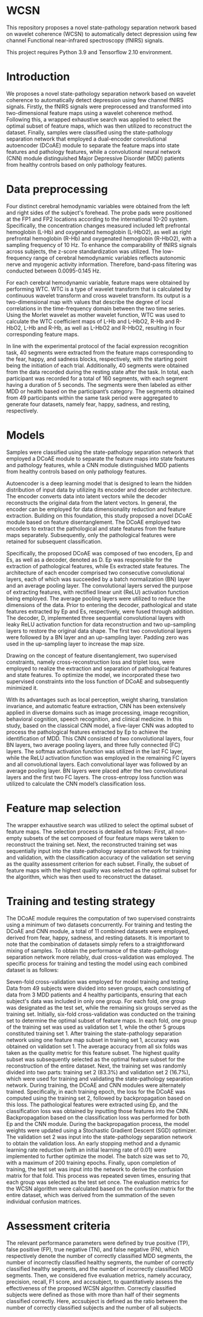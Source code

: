 # WCSN
This repository proposes a novel state-pathology separation network based on wavelet coherence (WCSN) to automatically detect depression using few channel Functional near-infrared spectroscopy (fNIRS) signals.

This project requires Python 3.9 and Tensorflow 2.10 environment.

# Introduction
We proposes a novel state-pathology separation network based on wavelet coherence to automatically detect depression using few channel fNIRS signals. Firstly, the fNIRS signals were preprocessed and transformed into two-dimensional feature maps using a wavelet coherence method. Following this, a wrapped exhaustive search was applied to select the optimal subset of feature maps, which was then utilized to reconstruct the dataset. Finally, samples were classified using the state-pathology separation network that employed a dual-encoder convolutional autoencoder (DCoAE) module to separate the feature maps into state features and pathology features, while a convolutional neural network (CNN) module distinguished Major Depressive Disorder (MDD) patients from healthy controls based on only pathology features.

# Data preprocessing
Four distinct cerebral hemodynamic variables were obtained from the left and right sides of the subject's forehead. The probe pads were positioned at the FP1 and FP2 locations according to the international 10-20 system. Specifically, the concentration changes measured included left prefrontal hemoglobin (L-Hb) and oxygenated hemoglobin (L-HbO2), as well as right prefrontal hemoglobin (R-Hb) and oxygenated hemoglobin (R-HbO2), with a sampling frequency of 10 Hz. To enhance the comparability of fNIRS signals across subjects, the z-score standardization was utilized. The low-frequency range of cerebral hemodynamic variables reflects autonomic nerve and myogenic activity information. Therefore, band-pass filtering was conducted between 0.0095-0.145 Hz.

For each cerebral hemodynamic variable, feature maps were obtained by performing WTC. WTC is a type of wavelet transform that is calculated by continuous wavelet transform and cross wavelet transform. Its output is a two-dimensional map with values that describe the degree of local correlations in the time-frequency domain between the two time series. Using the Morlet wavelet as mother wavelet function, WTC was used to calculate the WTC coefficient maps of L-Hb and L-HbO2, R-Hb and R-HbO2, L-Hb and R-Hb, as well as L-HbO2 and R-HbO2, resulting in four corresponding feature maps.

In line with the experimental protocol of the facial expression recognition task, 40 segments were extracted from the feature maps corresponding to the fear, happy, and sadness blocks, respectively, with the starting point being the initiation of each trial. Additionally, 40 segments were obtained from the data recorded during the resting state after the task. In total, each participant was recorded for a total of 160 segments, with each segment having a duration of 5 seconds. The segments were then labeled as either MDD or health based on the participant’s category. The segments obtained from 49 participants within the same task period were aggregated to generate four datasets, namely fear, happy, sadness, and resting, respectively.

# Models
Samples were classified using the state-pathology separation network that employed a DCoAE module to separate the feature maps into state features and pathology features, while a CNN module distinguished MDD patients from healthy controls based on only pathology features.


Autoencoder is a deep learning model that is designed to learn the hidden distribution of input data by utilizing its encoder and decoder architecture. The encoder converts data into latent vectors while the decoder reconstructs the original data from the latent vectors. In general, the encoder can be employed for data dimensionality reduction and feature extraction. Building on this foundation, this study proposed a novel DCoAE module based on feature disentanglement. The DCoAE employed two encoders to extract the pathological and state features from the feature maps separately. Subsequently, only the pathological features were retained for subsequent classification.

Specifically, the proposed DCoAE was composed of two encoders, Ep and Es, as well as a decoder, denoted as D. Ep was responsible for the extraction of pathological features, while Es extracted state features. The architecture of each encoder comprised two consecutive convolutional layers, each of which was succeeded by a batch normalization (BN) layer and an average pooling layer. The convolutional layers served the purpose of extracting features, with rectified linear unit (ReLU) activation function being employed. The average pooling layers were utilized to reduce the dimensions of the data. Prior to entering the decoder, pathological and state features extracted by Ep and Es, respectively, were fused through addition. The decoder, D, implemented three sequential convolutional layers with leaky ReLU activation function for data reconstruction and two up-sampling layers to restore the original data shape. The first two convolutional layers were followed by a BN layer and an up-sampling layer. Padding zero was used in the up-sampling layer to increase the map size.

Drawing on the concept of feature disentanglement, two supervised constraints, namely cross-reconstruction loss and triplet loss, were employed to realize the extraction and separation of pathological features and state features. To optimize the model, we incorporated these two supervised constraints into the loss function of DCoAE and subsequently minimized it.


With its advantages such as local perception, weight sharing, translation invariance, and automatic feature extraction, CNN has been extensively applied in diverse domains such as image processing, image recognition, behavioral cognition, speech recognition, and clinical medicine. In this study, based on the classical CNN model, a five-layer CNN was adopted to process the pathological features extracted by Ep to achieve the identification of MDD. This CNN consisted of two convolutional layers, four BN layers, two average pooling layers, and three fully connected (FC) layers. The softmax activation function was utilized in the last FC layer, while the ReLU activation function was employed in the remaining FC layers and all convolutional layers. Each convolutional layer was followed by an average pooling layer. BN layers were placed after the two convolutional layers and the first two FC layers. The cross-entropy loss function was utilized to calculate the CNN model’s classification loss.

# Feature map selection
The wrapper exhaustive search was utilized to select the optimal subset of feature maps. The selection process is detailed as follows:
First, all non-empty subsets of the set composed of four feature maps were taken to reconstruct the training set. Next, the reconstructed training set was sequentially input into the state-pathology separation network for training and validation, with the classification accuracy of the validation set serving as the quality assessment criterion for each subset. Finally, the subset of feature maps with the highest quality was selected as the optimal subset for the algorithm, which was then used to reconstruct the dataset.

# Training and testing strategy
The DCoAE module requires the computation of two supervised constraints using a minimum of two datasets concurrently. For training and testing the DCoAE and CNN module, a total of 11 combined datasets were employed, derived from fear, happy, sadness, and resting datasets. It is important to note that the combination of datasets simply refers to a straightforward mixing of samples. To obtain the performance of the state-pathology separation network more reliably, dual cross-validation was employed. The specific process for training and testing the model using each combined dataset is as follows:

Seven-fold cross-validation was employed for model training and testing. Data from 49 subjects were divided into seven groups, each consisting of data from 3 MDD patients and 4 healthy participants, ensuring that each subject's data was included in only one group. For each fold, one group was designated as the test set, while the remaining six groups served as the training set. Initially, six-fold cross-validation was conducted on the training set to determine the optimal subset of feature maps. In each fold, one group of the training set was used as validation set 1, while the other 5 groups constituted training set 1. After training the state-pathology separation network using one feature map subset in training set 1, accuracy was obtained on validation set 1. The average accuracy from all six folds was taken as the quality metric for this feature subset. The highest quality subset was subsequently selected as the optimal feature subset for the reconstruction of the entire dataset. Next, the training set was randomly divided into two parts: training set 2 (83.3%) and validation set 2 (16.7%), which were used for training and validating the state-pathology separation network. During training, the DCoAE and CNN modules were alternately trained. Specifically, in each training epoch, the loss for the DCoAE was computed using the training set 2, followed by backpropagation based on this loss. The pathological features were extracted using Ep, and the classification loss was obtained by inputting those features into the CNN. Backpropagation based on the classification loss was performed for both Ep and the CNN module. During the backpropagation process, the model weights were updated using a Stochastic Gradient Descent (SGD) optimizer. The validation set 2 was input into the state-pathology separation network to obtain the validation loss. An early stopping method and a dynamic learning rate reduction (with an initial learning rate of 0.01) were implemented to further optimize the model. The batch size was set to 70, with a maximum of 200 training epochs. Finally, upon completion of training, the test set was input into the network to derive the confusion matrix for that fold. This process was repeated seven times, ensuring that each group was selected as the test set once. The evaluation metrics for the WCSN algorithm were calculated based on the confusion matrix for the entire dataset, which was derived from the summation of the seven individual confusion matrices.

# Assessment criteria
The relevant performance parameters were defined by true positive (TP), false positive (FP), true negative (TN), and false negative (FN), which respectively denote the number of correctly classified MDD segments, the number of incorrectly classified healthy segments, the number of correctly classified healthy segments, and the number of incorrectly classified MDD segments. Then, we considered five evaluation metrics, namely accuracy, precision, recall, F1 score, and accsubject, to quantitatively assess the effectiveness of the proposed WCSN algorithm. Correctly classified subjects were defined as those with more than half of their segments classified correctly. Here, accsubject is defined as the ratio between the number of correctly classified subjects and the number of all subjects.
